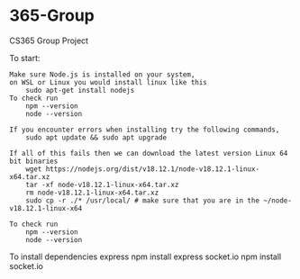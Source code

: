 # 365-Group
CS365 Group Project

To start:

    Make sure Node.js is installed on your system,
    on WSL or Linux you would install linux like this 
        sudo apt-get install nodejs
    To check run 
        npm --version 
        node --version

    If you encounter errors when installing try the following commands, 
        sudo apt update && sudo apt upgrade

    If all of this fails then we can download the latest version Linux 64 bit binaries
        wget https://nodejs.org/dist/v18.12.1/node-v18.12.1-linux-x64.tar.xz
        tar -xf node-v18.12.1-linux-x64.tar.xz
        rm node-v18.12.1-linux-x64.tar.xz
        sudo cp -r ./* /usr/local/ # make sure that you are in the ~/node-v18.12.1-linux-x64

    To check run 
        npm --version 
        node --version



To install dependencies
    express npm install express
    socket.io npm install socket.io


